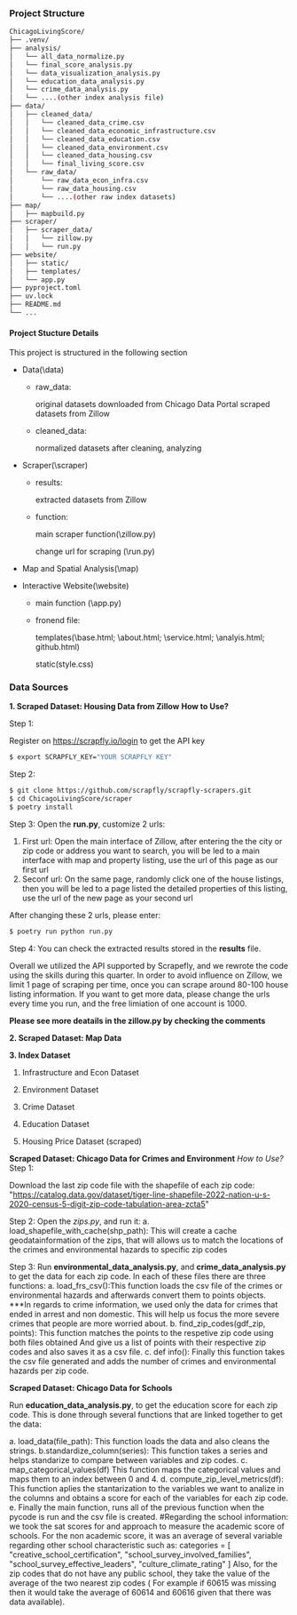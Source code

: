 ### Project Structure

```bash
ChicagoLivingScore/
├── .venv/
├── analysis/
│   └── all_data_normalize.py
│   └── final_score_analysis.py
│   └── data_visualization_analysis.py
│   └── education_data_analysis.py
│   └── crime_data_analysis.py
│   └── ....(other index analysis file)
├── data/
│   ├── cleaned_data/
│   │   └── cleaned_data_crime.csv
│   │   └── cleaned_data_economic_infrastructure.csv
│   │   └── cleaned_data_education.csv
│   │   └── cleaned_data_environment.csv
│   │   └── cleaned_data_housing.csv
│   │   └── final_living_score.csv
│   └── raw_data/
│       └── raw_data_econ_infra.csv
│       └── raw_data_housing.csv
│       └── ....(other raw index datasets)
├── map/
│   ├── mapbuild.py
├── scraper/
│   ├── scraper_data/
│   │   └── zillow.py
│   │   └── run.py
├── website/
│   ├── static/
│   ├── templates/
│   └── app.py
├── pyproject.toml
├── uv.lock
├── README.md
└── ...
```

#### Project Stucture Details
This project is structured in the following section
- Data(\data)
    - raw_data:
      
        original datasets downloaded from Chicago Data Portal
        scraped datasets from Zillow
    - cleaned_data:
      
        normalized datasets after cleaning, analyzing

- Scraper(\scraper)
    - results:
      
        extracted datasets from Zillow
    - function:
      
        main scraper function(\zillow.py)
      
        change url for scraping (\run.py)

- Map and Spatial Analysis(\map)

- Interactive Website(\website)
    - main function (\app.py)
    - fronend file:
      
        templates(\base.html; \about.html; \service.html; \analyis.html; github.html\)
      
        static(style.css)


### Data Sources
**1. Scraped Dataset: Housing Data from Zillow**
**How to Use?**

Step 1:

Register on https://scrapfly.io/login to get the API key
```bash
$ export SCRAPFLY_KEY="YOUR SCRAPFLY KEY"
```
Step 2:
```bash
$ git clone https://github.com/scrapfly/scrapfly-scrapers.git
$ cd ChicagoLivingScore/scraper
$ poetry install
```
Step 3:
Open the **run.py**, customize 2 urls:

1) First url: 
   Open the main interface of Zillow, after entering the the city or zip code or address you want to search, you will be led to a main interface with map and property listing, use the url of this page as our first url
2) Seconf url:
   On the same page, randomly click one of the house listings, then you will be led to a page listed the detailed properties of this listing, use the url of the new page as your second url

After changing these 2 urls, please enter:
```bash
$ poetry run python run.py
```
Step 4:
You can check the extracted results stored in the **results** file.

Overall we utilized the API supported by Scrapefly, and we rewrote the code using the skills during this quarter. In order to avoid influence on Zillow, we limit 1 page of scraping per time, once you can scrape around 80-100 house listing information. If you want to get more data, please change the urls every time you run, and the free limiation of one account is 1000.

**Please see more deatails in the zillow.py by checking the comments**


**2. Scraped Dataset: Map Data**


**3. Index Dataset**

1) Infrastructure and Econ Dataset

2) Environment Dataset

3) Crime Dataset

4) Education Dataset

5) Housing Price Dataset (scraped)

**Scraped Dataset: Chicago Data for Crimes and Environment**
*How to Use?*
Step 1:

Download the last zip code file with the shapefile of each zip code:
"https://catalog.data.gov/dataset/tiger-line-shapefile-2022-nation-u-s-2020-census-5-digit-zip-code-tabulation-area-zcta5"

Step 2:
Open the *zips.py*, and run it:
a. load_shapefile_with_cache(shp_path): 
This will create a cache geodatainformation of the zips, that will allows us
to match the locations of the crimes and environmental hazards to specific zip codes

Step 3:
Run **environmental_data_analysis.py**, and **crime_data_analysis.py** to get the data for each zip code. In each
of these files there are three functions:
a. load_frs_csv():This function loads the csv file of the crimes or environmental hazards
and afterwards convert them to points objects.
    ***In regards to crime information, we used only the data for crimes that 
    ended in arrest and non domestic. This will help us focus the more severe 
    crimes that people are more worried about.
b. find_zip_codes(gdf_zip, points):
    This function matches the points to the respetive zip code using both files obtained
    And give us a list of points with their respective zip codes and also saves it
    as a csv file.
c. def info():
    Finally this function takes the csv file generated and adds the number of crimes
    and environmental hazards per zip code.

**Scraped Dataset: Chicago Data for Schools**

Run **education_data_analysis.py**, to get the education score for each zip code. This is done
through several functions that are linked together to get the data:

a. load_data(file_path):
    This function loads the data and also cleans the strings.
b.standardize_column(series):
    This function takes a series and helps standarize to compare between variables
    and zip codes.
c. map_categorical_values(df)
    This function maps the categorical values and maps them to an index between
    0 and 4.
d. compute_zip_level_metrics(df):
    This function aplies the stantarization to the variables we want to analize
    in the columns and obtains a score for each of the variables for each zip code.
e. Finally the main function, runs all of the previous function when the pycode
    is run and the csv file is created.
#Regarding the school information:
    we took the sat scores for and approach to measure the academic score of 
    schools.
    For the non academic score, it was an average of several variable regarding
    other school characteristic such as:
        categories = [
        "creative_school_certification",
        "school_survey_involved_families",
        "school_survey_effective_leaders",
        "culture_climate_rating"
    ]
    Also, for the zip codes that do not have any public school, they take the value of the average of the two nearest zip codes (
    For example if 60615 was missing then it would take the average of 60614 and 60616 given that there was data available).
    







